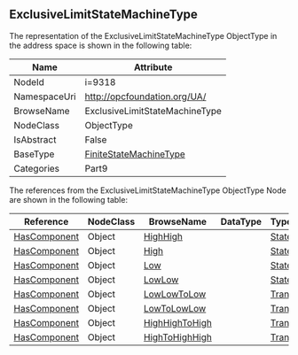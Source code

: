 <!-- objecttype -->
## ExclusiveLimitStateMachineType
  
<!-- end of text -->
The representation of the ExclusiveLimitStateMachineType ObjectType in the address space is shown in the following table:  

|Name|Attribute|
|---|---|
|NodeId|i=9318|
|NamespaceUri|http://opcfoundation.org/UA/|
|BrowseName|ExclusiveLimitStateMachineType|
|NodeClass|ObjectType|
|IsAbstract|False|
|BaseType|[FiniteStateMachineType](../../../Part5/ObjectTypes/FiniteStateMachineType/readme.md)|
|Categories|Part9|

The references from the ExclusiveLimitStateMachineType ObjectType Node are shown in the following table:  

|Reference|NodeClass|BrowseName|DataType|TypeDefinition|ModellingRule|
|---|---|---|---|---|---|
|[HasComponent](../../../Part3/ReferenceTypes/HasComponent/readme.md)|Object|[HighHigh](#HighHigh)||[StateType](../../Part5/ObjectTypes/StateType/readme.md)||
|[HasComponent](../../../Part3/ReferenceTypes/HasComponent/readme.md)|Object|[High](#High)||[StateType](../../Part5/ObjectTypes/StateType/readme.md)||
|[HasComponent](../../../Part3/ReferenceTypes/HasComponent/readme.md)|Object|[Low](#Low)||[StateType](../../Part5/ObjectTypes/StateType/readme.md)||
|[HasComponent](../../../Part3/ReferenceTypes/HasComponent/readme.md)|Object|[LowLow](#LowLow)||[StateType](../../Part5/ObjectTypes/StateType/readme.md)||
|[HasComponent](../../../Part3/ReferenceTypes/HasComponent/readme.md)|Object|[LowLowToLow](#LowLowToLow)||[TransitionType](../../Part5/ObjectTypes/TransitionType/readme.md)||
|[HasComponent](../../../Part3/ReferenceTypes/HasComponent/readme.md)|Object|[LowToLowLow](#LowToLowLow)||[TransitionType](../../Part5/ObjectTypes/TransitionType/readme.md)||
|[HasComponent](../../../Part3/ReferenceTypes/HasComponent/readme.md)|Object|[HighHighToHigh](#HighHighToHigh)||[TransitionType](../../Part5/ObjectTypes/TransitionType/readme.md)||
|[HasComponent](../../../Part3/ReferenceTypes/HasComponent/readme.md)|Object|[HighToHighHigh](#HighToHighHigh)||[TransitionType](../../Part5/ObjectTypes/TransitionType/readme.md)||


